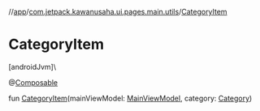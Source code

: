 //[app](../../index.md)/[com.jetpack.kawanusaha.ui.pages.main.utils](index.md)/[CategoryItem](-category-item.md)

# CategoryItem

[androidJvm]\

@[Composable](https://developer.android.com/reference/kotlin/androidx/compose/runtime/Composable.html)

fun [CategoryItem](-category-item.md)(mainViewModel: [MainViewModel](../com.jetpack.kawanusaha.main/-main-view-model/index.md), category: [Category](../com.jetpack.kawanusaha.data/-category/index.md))
